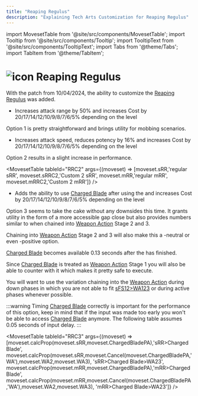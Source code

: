```yaml
---
title: "Reaping Regulus"
description: "Explaining Tech Arts Customization for Reaping Regulus"
---
```

import MovesetTable from '@site/src/components/MovesetTable';
import Tooltip from '@site/src/components/Tooltip';
import TooltipText from '@site/src/components/TooltipText';
import Tabs from '@theme/Tabs';
import TabItem from '@theme/TabItem';

# <img src="/PA/38px-NGSUIPhotonArtReapingRegulus.png" alt="icon" className="heading-icon"/> Reaping Regulus
With the patch from 10/04/2024, the ability to customize the <Tooltip term="PA" /> [Reaping Regulus](/moveset/photon-arts#srr) was added.

<Tabs>
<TabItem value="c1" label="Customization 1">

* Increases attack range by 50% and increases <Tooltip term="PP" /> Cost by 20/17/14/12/10/9/8/7/6/5% depending on the level

Option 1 is pretty straightforward and brings utility for mobbing scenarios.

</TabItem>
<TabItem value="c2" label="Customization 2">

* Increases attack speed, reduces potency by 16% and increases <Tooltip term="PP" /> Cost by 20/17/14/12/10/9/8/7/6/5% depending on the level

Option 2 results in a slight increase in performance.

<MovesetTable tableId="RRC2" args={(moveset) => [moveset.sRR,'regular sRR', moveset.sRRC2,'Custom 2 sRR', moveset.mRR,'regular mRR', moveset.mRRC2,'Custom 2 mRR']} />

</TabItem>
<TabItem value="c3" label="Customization 3 (Recommended)" default>

* Adds the ability to use [Charged Blade](/moveset/normal-attack#charged-blade) after using the <Tooltip term="PA" /> and increases <Tooltip term="PP" /> Cost by 20/17/14/12/10/9/8/7/6/5% depending on the level

Option 3 seems to take the cake without any downsides this time. It grants utility in the form of a more accessible gap close but also provides <Tooltip term="DPS" /> numbers similar to [<Tooltip term="sFS12" />](/moveset/photon-arts#sfs12) when chained into [Weapon Action](/moveset/weapon-action#wa123) Stage 2 and 3.

Chaining into [Weapon Action](/moveset/weapon-action#wa123) Stage 2 and 3 will also make this a <Tooltip term="PP" />-neutral or even <Tooltip term="PP" />-positive option.

[Charged Blade](/moveset/normal-attack#charged-blade) becomes available 0.13 seconds after the <Tooltip term="PA" /> has finished.

Since [Charged Blade](/moveset/normal-attack#charged-blade) is treated as [Weapon Action](/moveset/weapon-action#wa123) Stage 1 you will also be able to counter with it which makes it pretty safe to execute.

You will want to use the variation chaining into the [Weapon Action](/moveset/weapon-action#wa123) during down phases in which you are not able to fit [sFS12>WA123](/moveset/animation-canceling#sfs12wa123) or during active phases whenever possible.

:::warning
Timing [Charged Blade](/moveset/normal-attack#charged-blade) correctly is important for the performance of this option, keep in mind that if the input was made too early you won't be able to access [Charged Blade](/moveset/normal-attack#charged-blade) anymore. The following table assumes 0.05 seconds of input delay.
:::

<MovesetTable tableId="RRC3" args={(moveset) => [moveset.calcProp(moveset.sRR,moveset.ChargedBladePA),'sRR>Charged Blade', moveset.calcProp(moveset.sRR,moveset.Cancel(moveset.ChargedBladePA,'WA'),moveset.WA2,moveset.WA3), 'sRR>Charged Blade>WA23', moveset.calcProp(moveset.mRR,moveset.ChargedBladePA),'mRR>Charged Blade', moveset.calcProp(moveset.mRR,moveset.Cancel(moveset.ChargedBladePA,'WA'),moveset.WA2,moveset.WA3), 'mRR>Charged Blade>WA23']} />

</TabItem>
</Tabs>
